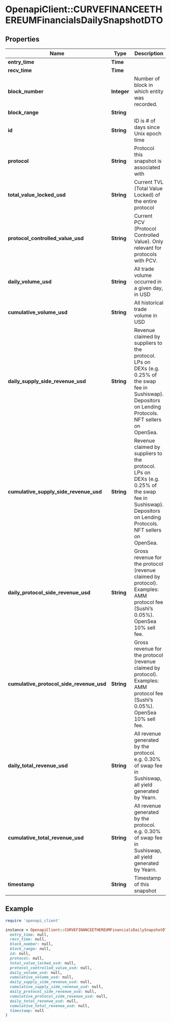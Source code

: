 # OpenapiClient::CURVEFINANCEETHEREUMFinancialsDailySnapshotDTO

## Properties

| Name | Type | Description | Notes |
| ---- | ---- | ----------- | ----- |
| **entry_time** | **Time** |  | [optional] |
| **recv_time** | **Time** |  | [optional] |
| **block_number** | **Integer** | Number of block in which entity was recorded. | [optional] |
| **block_range** | **String** |  | [optional] |
| **id** | **String** | ID is # of days since Unix epoch time | [optional] |
| **protocol** | **String** | Protocol this snapshot is associated with | [optional] |
| **total_value_locked_usd** | **String** | Current TVL (Total Value Locked) of the entire protocol | [optional] |
| **protocol_controlled_value_usd** | **String** | Current PCV (Protocol Controlled Value). Only relevant for protocols with PCV. | [optional] |
| **daily_volume_usd** | **String** | All trade volume occurred in a given day, in USD | [optional] |
| **cumulative_volume_usd** | **String** | All historical trade volume in USD | [optional] |
| **daily_supply_side_revenue_usd** | **String** | Revenue claimed by suppliers to the protocol. LPs on DEXs (e.g. 0.25% of the swap fee in Sushiswap). Depositors on Lending Protocols. NFT sellers on OpenSea. | [optional] |
| **cumulative_supply_side_revenue_usd** | **String** | Revenue claimed by suppliers to the protocol. LPs on DEXs (e.g. 0.25% of the swap fee in Sushiswap). Depositors on Lending Protocols. NFT sellers on OpenSea. | [optional] |
| **daily_protocol_side_revenue_usd** | **String** | Gross revenue for the protocol (revenue claimed by protocol). Examples: AMM protocol fee (Sushi’s 0.05%). OpenSea 10% sell fee. | [optional] |
| **cumulative_protocol_side_revenue_usd** | **String** | Gross revenue for the protocol (revenue claimed by protocol). Examples: AMM protocol fee (Sushi’s 0.05%). OpenSea 10% sell fee. | [optional] |
| **daily_total_revenue_usd** | **String** | All revenue generated by the protocol. e.g. 0.30% of swap fee in Sushiswap, all yield generated by Yearn. | [optional] |
| **cumulative_total_revenue_usd** | **String** | All revenue generated by the protocol. e.g. 0.30% of swap fee in Sushiswap, all yield generated by Yearn. | [optional] |
| **timestamp** | **String** | Timestamp of this snapshot | [optional] |

## Example

```ruby
require 'openapi_client'

instance = OpenapiClient::CURVEFINANCEETHEREUMFinancialsDailySnapshotDTO.new(
  entry_time: null,
  recv_time: null,
  block_number: null,
  block_range: null,
  id: null,
  protocol: null,
  total_value_locked_usd: null,
  protocol_controlled_value_usd: null,
  daily_volume_usd: null,
  cumulative_volume_usd: null,
  daily_supply_side_revenue_usd: null,
  cumulative_supply_side_revenue_usd: null,
  daily_protocol_side_revenue_usd: null,
  cumulative_protocol_side_revenue_usd: null,
  daily_total_revenue_usd: null,
  cumulative_total_revenue_usd: null,
  timestamp: null
)
```

